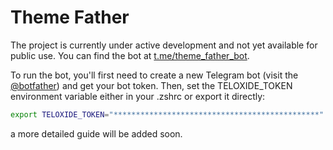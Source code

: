 # Theme Father

The project is currently under active development and not yet available for public use.
You can find the bot at [t.me/theme_father_bot](https://t.me/theme_father_bot).

To run the bot, you'll first need to create a new Telegram bot (visit the [@botfather](https://t.me/botfather)) and get your bot token.
Then, set the TELOXIDE_TOKEN environment variable either in your .zshrc or export it directly:

```bash
export TELOXIDE_TOKEN="**********************************************"
```

a more detailed guide will be added soon.
